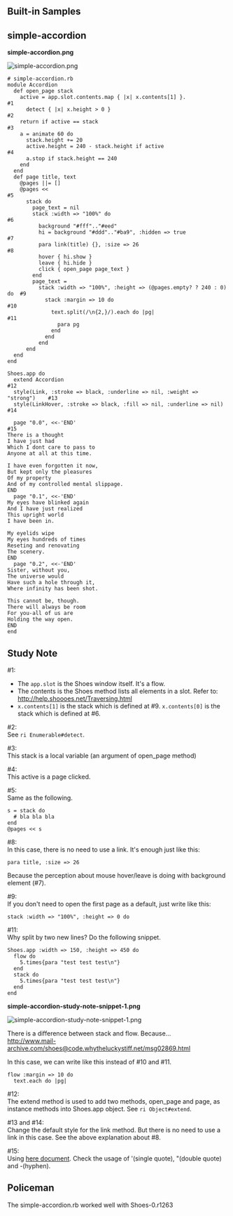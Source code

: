 Built-in Samples
----------------

simple-accordion
----------------
**simple-accordion.png**

![simple-accordion.png](http://github.com/ashbb/shoes_tutorial_html/raw/master/images/simple-accordion.png)

	# simple-accordion.rb
	module Accordion
	  def open_page stack
	    active = app.slot.contents.map { |x| x.contents[1] }.                  #1
	      detect { |x| x.height > 0 }                                          #2
	    return if active == stack                                              #3
	    a = animate 60 do
	      stack.height += 20
	      active.height = 240 - stack.height if active                         #4
	      a.stop if stack.height == 240
	    end
	  end
	  def page title, text
	    @pages ||= []
	    @pages <<                                                              #5
	      stack do
	        page_text = nil
	        stack :width => "100%" do                                          #6
	          background "#fff".."#eed"
	          hi = background "#ddd".."#ba9", :hidden => true                  #7
	          para link(title) {}, :size => 26                                 #8
	          hover { hi.show }
	          leave { hi.hide }
	          click { open_page page_text }
	        end
	        page_text =
	          stack :width => "100%", :height => (@pages.empty? ? 240 : 0) do  #9
	            stack :margin => 10 do                                         #10
	              text.split(/\n{2,}/).each do |pg|                            #11
	                para pg
	              end
	            end
	          end
	      end
	  end
	end
	
	Shoes.app do
	  extend Accordion                                                         #12
	  style(Link, :stroke => black, :underline => nil, :weight => "strong")    #13
	  style(LinkHover, :stroke => black, :fill => nil, :underline => nil)      #14
	
	  page "0.0", <<-'END'                                                     #15
	There is a thought
	I have just had
	Which I dont care to pass to
	Anyone at all at this time.
	
	I have even forgotten it now,
	But kept only the pleasures
	Of my property
	And of my controlled mental slippage.
	END
	  page "0.1", <<-'END'
	My eyes have blinked again
	And I have just realized
	This upright world
	I have been in.
	
	My eyelids wipe
	My eyes hundreds of times
	Reseting and renovating
	The scenery.
	END
	  page "0.2", <<-'END'
	Sister, without you,
	The universe would
	Have such a hole through it,
	Where infinity has been shot.
	
	This cannot be, though.
	There will always be room
	For you-all of us are
	Holding the way open.
	END
	end


Study Note
----------
\#1: <br>
- The `app.slot` is the Shoes window itself. It's a flow. 
- The contents is the Shoes method lists all elements in a slot. 
  Refer to: <http://help.shoooes.net/Traversing.html>
- `x.contents[1]` is the stack which is defined at #9. `x.contents[0]` is the stack which is defined at #6.

\#2: <br>
See `ri Enumerable#detect`.

\#3: <br>
This stack is a local variable (an argument of open\_page method)

\#4: <br>
This active is a page clicked.

\#5: <br>
Same as the following.

	s = stack do
	  # bla bla bla
	end
	@pages << s

\#8: <br>
In this case, there is no need to use a link. It's enough just like this:

	para title, :size => 26

Because the perception about mouse hover/leave is doing with background element (#7).

\#9: <br>
If you don't need to open the first page as a default, just write like this:

	stack :width => "100%", :height => 0 do

\#11: <br>
Why split by two new lines? Do the following snippet.

	Shoes.app :width => 150, :height => 450 do
	  flow do
	    5.times{para "test test test\n"}
	  end
	  stack do
	    5.times{para "test test test\n"}
	  end
	end

**simple-accordion-study-note-snippet-1.png**

![simple-accordion-study-note-snippet-1.png](http://github.com/ashbb/shoes_tutorial_html/raw/master/images/simple-accordion-study-note-snippet-1.png)

There is a difference between stack and flow. Because... <br>
<http://www.mail-archive.com/shoes@code.whytheluckystiff.net/msg02869.html>

In this case, we can write like this instead of #10 and #11.

	flow :margin => 10 do
	  text.each do |pg|

\#12: <br>
The extend method is used to add two methods, open\_page and page, as instance methods into Shoes.app object. See `ri Object#extend`.

\#13 and #14: <br>
Change the default style for the link method. But there is no need to use a link in this case. See the above explanation about #8.

\#15: <br>
Using [here document](http://web.njit.edu/all_topics/Prog_Lang_Docs/html/ruby/syntax.html#here_doc).
Check the usage of '(single quote), "(double quote) and -(hyphen).



Policeman
---------

The simple-accordion.rb worked well with Shoes-0.r1263